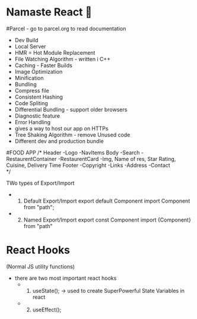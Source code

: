 # Namaste React 🚀

<!-- https://github.com/scientist04/namaste-react -->



#Parcel - go to parcel.org to read documentation
- Dev Build
- Local Server
- HMR = Hot Module Replacement
- File Watching Algorithm - written i C++
- Caching - Faster Builds
- Image Optimization
- Minification 
- Bundling
- Compress file
- Consistent Hashing
- Code Spliting
- Differential Bundling - support older browsers
- Diagnostic feature
- Error Handling
- gives a way to host our app on HTTPs 
- Tree Shaking Algorithm - remove Unused code 
- Different dev and production bundle



#FOOD APP
/*
  Header
    -Logo
    -NavItems
  Body
    -Search
    -RestaurentContainer
      -RestaurentCard
        -Img, Name of res, Star Rating, Cuisine, Delivery Time
  Footer
    -Copyright
    -Links
    -Address
    -Contact      
*/



TWo types of Export/Import

- 1. Default Export/Import
       export default Component
       import Component from "path";

- 2. Named Export/Import
       export const Component
       import {Component} from "path"



# React Hooks
(Normal JS utility functions)
  - there are two most important react hooks
     - 1. useState(); -> used to create SuperPowerful State Variables in react
     - 2. useEffect();